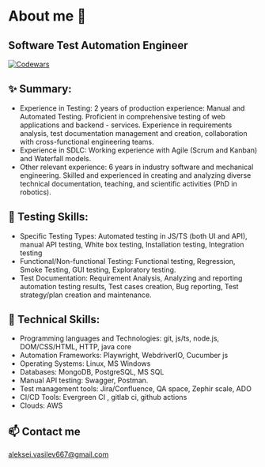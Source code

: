 # About me 👋
## Software Test Automation Engineer 
[![Codewars](https://www.codewars.com/users/aleksei.vasilev/badges/large)](https://www.codewars.com/users/aleksei.vasilev)
## ✨ Summary:
- Experience in Testing: 2 years of production experience: Manual and Automated Testing. Proficient in comprehensive testing of web applications and backend - services. Experience in requirements analysis, test documentation management and creation, collaboration with cross-functional engineering teams. 
- Experience in SDLC: Working experience with Agile (Scrum and Kanban) and Waterfall models.
- Other relevant experience:  6 years in industry software and mechanical engineering. Skilled and experienced in creating and analyzing diverse technical documentation, teaching, and scientific activities (PhD in robotics).
## 🧪 Testing Skills:
-  Specific Testing Types: Automated testing in JS/TS (both UI and API), manual API testing, White box testing, Installation testing, Integration testing
- Functional/Non-functional Testing: Functional testing, Regression, Smoke Testing, GUI testing, Exploratory testing. 
- Test Documentation: Requirement Analysis, Analyzing and reporting automation testing results, Test cases creation, Bug reporting, Test strategy/plan creation and maintenance.  
## 🚀 Technical Skills:
 - Programming languages and Technologies:  git, js/ts, node.js, DOM/CSS/HTML, HTTP,  java core
 - Automation Frameworks: Playwright, WebdriverIO, Cucumber js
 - Operating Systems: Linux, MS Windows
 - Databases: MongoDB, PostgreSQL, MS SQL
 - Manual API testing: Swagger, Postman. 
 - Test management tools: Jira/Confluence, QA space, Zephir scale, ADO
 - CI/CD Tools: Evergreen CI , gitlab ci, github actions
 - Clouds: AWS
## 📫 Contact me
aleksei.vasilev667@gmail.com

